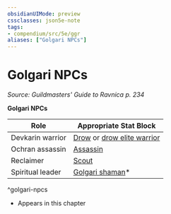 ```yaml
---
obsidianUIMode: preview
cssclasses: json5e-note
tags:
- compendium/src/5e/ggr
aliases: ["Golgari NPCs"]
---
```

# Golgari NPCs
*Source: Guildmasters' Guide to Ravnica p. 234* 

**Golgari NPCs**

| Role | Appropriate Stat Block |
|------|------------------------|
| Devkarin warrior | [Drow](2-Mechanics/CLI/bestiary/humanoid/drow.md) or [drow elite warrior](2-Mechanics/CLI/bestiary/humanoid/drow-elite-warrior.md) |
| Ochran assassin | [Assassin](2-Mechanics/CLI/bestiary/humanoid/assassin.md) |
| Reclaimer | [Scout](2-Mechanics/CLI/bestiary/humanoid/scout.md) |
| Spiritual leader | [Golgari shaman](2-Mechanics/CLI/bestiary/humanoid/golgari-shaman-ggr.md)* |
^golgari-npcs

* Appears in this chapter
